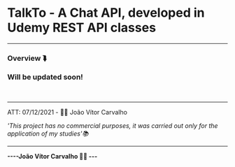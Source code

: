 # TalkTo - A Chat API, developed in Udemy REST API classes
<hr>
<h3>Overview ⮯</h3>
<h3>Will be updated soon!</h3>
<br>
<hr>
<p>ATT: 07/12/2021 - 👨‍💻 João Vítor Carvalho</p>
<em>'This project has no commercial purposes, it was carried out only for the application of my studies'📚</em>
<hr>
<strong>----João Vítor Carvalho 👨‍💻 ---</strong>
